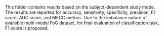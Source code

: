 This folder contains results based on the subject-dependent study mode. The results are reported for accuracy, sensitivity, specificity, precision, F1 score,  AUC score, and MFCC metrics. Due to the imbalance nature of available multi-modal FoG dataset, for final evaluation of classification task, F1 score is proposed.
